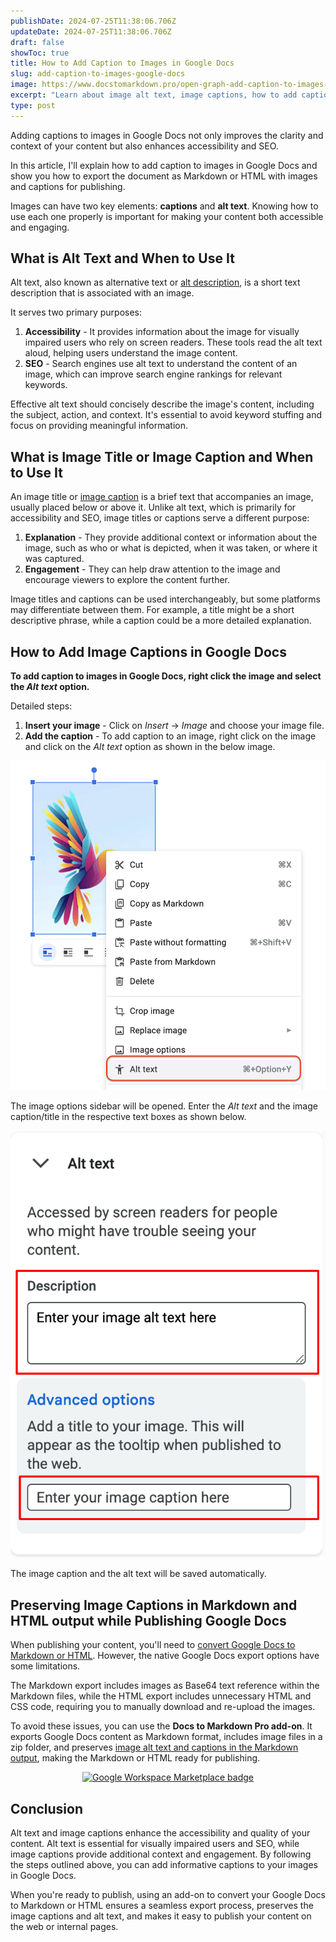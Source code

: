 ```yaml
---
publishDate: 2024-07-25T11:38:06.706Z
updateDate: 2024-07-25T11:38:06.706Z
draft: false
showToc: true
title: How to Add Caption to Images in Google Docs
slug: add-caption-to-images-google-docs
image: https://www.docstomarkdown.pro/open-graph-add-caption-to-images-google-docs.png
excerpt: "Learn about image alt text, image captions, how to add captions to images in Google Docs, and how to export Google Docs as Markdown with images and captions."
type: post
---
```


Adding captions to images in Google Docs not only improves the clarity and context of your content but also enhances accessibility and SEO. 

In this article, I'll explain how to add caption to images in Google Docs and show you how to export the document as Markdown or HTML with images and captions for publishing.

Images can have two key elements: **captions** and **alt text**. Knowing how to use each one properly is important for making your content both accessible and engaging.

<!-- toc -->

## What is Alt Text and When to Use It

Alt text, also known as alternative text or [alt description](https://blog.hubspot.com/marketing/image-alt-text), is a short text description that is associated with an image. 

It serves two primary purposes:

1. **Accessibility** - It provides information about the image for visually impaired users who rely on screen readers. These tools read the alt text aloud, helping users understand the image content.
2. **SEO** - Search engines use alt text to understand the content of an image, which can improve search engine rankings for relevant keywords.

Effective alt text should concisely describe the image's content, including the subject, action, and context. It's essential to avoid keyword stuffing and focus on providing meaningful information.

## What is Image Title or Image Caption and When to Use It

An image title or [image caption](https://www.w3schools.com/tags/tag_figcaption.asp) is a brief text that accompanies an image, usually placed below or above it. Unlike alt text, which is primarily for accessibility and SEO, image titles or captions serve a different purpose:

1. **Explanation** - They provide additional context or information about the image, such as who or what is depicted, when it was taken, or where it was captured.
2. **Engagement** - They can help draw attention to the image and encourage viewers to explore the content further.

Image titles and captions can be used interchangeably, but some platforms may differentiate between them. For example, a title might be a short descriptive phrase, while a caption could be a more detailed explanation.

## How to Add Image Captions in Google Docs

**To add caption to images in Google Docs, right click the image and select the *Alt text* option.**

Detailed steps: 

1. **Insert your image** - Click on *Insert* -> *Image* and choose your image file.
2. **Add the caption** - To add caption to an image, right click on the image and click on the *Alt text* option as shown in the below image. 

![alt text](images/image-14.png)

The image options sidebar will be opened. Enter the *Alt text* and the image caption/title in the respective text boxes as shown below. 

![alt text](images/image-15.png)

The image caption and the alt text will be saved automatically.

## Preserving Image Captions in Markdown and HTML output while Publishing Google Docs

When publishing your content, you'll need to [convert Google Docs to Markdown or HTML](/convert-google-docs-to-markdown/). However, the native Google Docs export options have some limitations.

The Markdown export includes images as Base64 text reference within the Markdown files, while the HTML export includes unnecessary HTML and CSS code, requiring you to manually download and re-upload the images.

To avoid these issues, you can use the **Docs to Markdown Pro add-on**. It exports Google Docs content as Markdown format, includes image files in a zip folder, and preserves [image alt text and captions in the Markdown output](/add-image-captions-to-images-in-jekyll-blog-posts-with-markdown/), making the Markdown or HTML ready for publishing.

<div align="center">
<a href="https://workspace.google.com/marketplace/app/docs_to_markdown_pro/483386994804?pann=b" target="_blank" aria-label="Get it from the Google Workspace Marketplace">
  <img alt="Google Workspace Marketplace badge" alt-text="Get it from the Google Workspace Marketplace" src="https://workspace.google.com/static/img/marketplace/en/gwmBadge.svg?" style="height: 68px">
</a>
</div>

## Conclusion

Alt text and image captions enhance the accessibility and quality of your content. Alt text is essential for visually impaired users and SEO, while image captions provide additional context and engagement. By following the steps outlined above, you can add informative captions to your images in Google Docs.

When you're ready to publish, using an add-on to convert your Google Docs to Markdown or HTML ensures a seamless export process, preserves the image captions and alt text, and makes it easy to publish your content on the web or internal pages.
